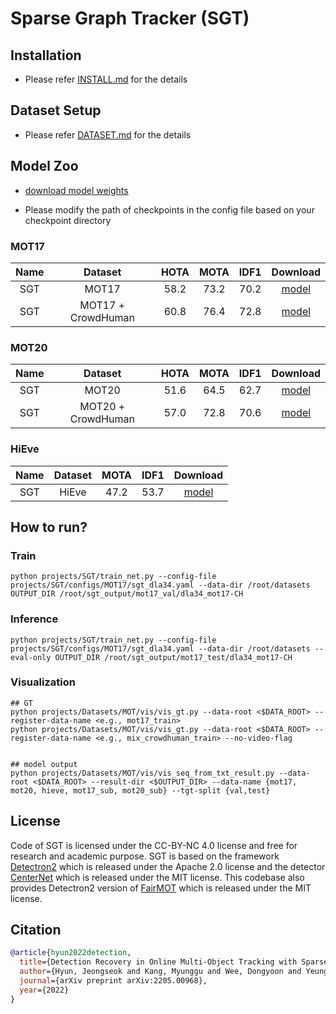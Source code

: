 # Sparse Graph Tracker (SGT)
## Installation
* Please refer [INSTALL.md](INSTALL.md) for the details 
## Dataset Setup
* Please refer [DATASET.md](DATASET.md) for the details

## Model Zoo
- [download model weights](https://hkustconnect-my.sharepoint.com/:f:/g/personal/jhyunaa_connect_ust_hk/ErLZ6DG6CndHs-Lo12AxZKAB1kb4AJCh8adtnRAlXTNuzA?e=rKeboA)
* Please modify the path of checkpoints in the config file based on your checkpoint directory


### MOT17
| Name | Dataset | HOTA | MOTA | IDF1| Download |
| :---: | :---: | :---: | :---: | :---: | :---: |
| SGT | MOT17 | 58.2 | 73.2 | 70.2 | [model](https://hkustconnect-my.sharepoint.com/:u:/g/personal/jhyunaa_connect_ust_hk/EQW4mXblacdDtVc3uxaTsXYB2yqqUTQv9cwnBipAnpKblA?e=9pT2RO) |
| SGT | MOT17 + CrowdHuman | 60.8 | 76.4 | 72.8 | [model](https://hkustconnect-my.sharepoint.com/:u:/g/personal/jhyunaa_connect_ust_hk/EST0ZaRgqvlJoW2TGFpCUToBRUzGRkgXZQva32rypzWdZQ?e=OzCVgI) |

### MOT20
| Name | Dataset | HOTA | MOTA | IDF1| Download |
| :---: | :---: | :---: | :---: | :---: | :---: |
| SGT | MOT20 | 51.6 | 64.5 | 62.7 | [model](https://hkustconnect-my.sharepoint.com/:u:/g/personal/jhyunaa_connect_ust_hk/EVQks100QaRNp81QlSoQbwMBgncyxw-4cmE_eIrR3JPJoA?e=hQIHxF) |
| SGT | MOT20 + CrowdHuman | 57.0 | 72.8 | 70.6 | [model](https://hkustconnect-my.sharepoint.com/:u:/g/personal/jhyunaa_connect_ust_hk/EZWXTwJFbPNBs2d32RVAa84BYTjImlYMSsz-Fp4lt8aE6A?e=qiOoHw) |

### HiEve
| Name | Dataset | MOTA | IDF1 | Download |
| :---: | :---: | :---: | :---: | :---: | 
| SGT | HiEve | 47.2 | 53.7 | [model](https://hkustconnect-my.sharepoint.com/:u:/g/personal/jhyunaa_connect_ust_hk/EVQks100QaRNp81QlSoQbwMBgncyxw-4cmE_eIrR3JPJoA?e=hQIHxF) |


## How to run?

### Train
```
python projects/SGT/train_net.py --config-file projects/SGT/configs/MOT17/sgt_dla34.yaml --data-dir /root/datasets OUTPUT_DIR /root/sgt_output/mot17_val/dla34_mot17-CH
```

### Inference
```
python projects/SGT/train_net.py --config-file projects/SGT/configs/MOT17/sgt_dla34.yaml --data-dir /root/datasets --eval-only OUTPUT_DIR /root/sgt_output/mot17_test/dla34_mot17-CH
```

### Visualization
```
## GT
python projects/Datasets/MOT/vis/vis_gt.py --data-root <$DATA_ROOT> --register-data-name <e.g., mot17_train> 
python projects/Datasets/MOT/vis/vis_gt.py --data-root <$DATA_ROOT> --register-data-name <e.g., mix_crowdhuman_train> --no-video-flag 


## model output
python projects/Datasets/MOT/vis/vis_seq_from_txt_result.py --data-root <$DATA_ROOT> --result-dir <$OUTPUT_DIR> --data-name {mot17, mot20, hieve, mot17_sub, mot20_sub} --tgt-split {val,test}
```

## License
Code of SGT is licensed under the CC-BY-NC 4.0 license and free for research and academic purpose.
SGT is based on the framework [Detectron2](https://github.com/facebookresearch/detectron2) which is released under the Apache 2.0 license and the detector [CenterNet](https://github.com/xingyizhou/CenterNet) which is released under the MIT license.
This codebase also provides Detectron2 version of [FairMOT](https://github.com/ifzhang/FairMOT) which is released under the MIT license.

## Citation

```BibTeX
@article{hyun2022detection,
  title={Detection Recovery in Online Multi-Object Tracking with Sparse Graph Tracker},
  author={Hyun, Jeongseok and Kang, Myunggu and Wee, Dongyoon and Yeung, Dit-Yan},
  journal={arXiv preprint arXiv:2205.00968},
  year={2022}
}
```
